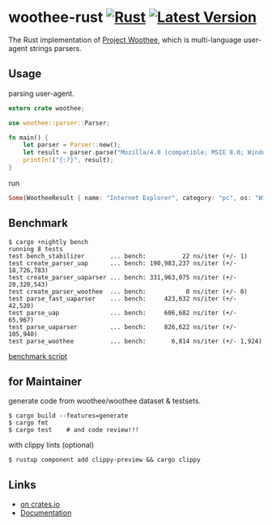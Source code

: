 # woothee-rust [![Rust](https://github.com/woothee/woothee-rust/workflows/Rust/badge.svg)](https://github.com/woothee/woothee-rust/actions) [![Latest Version](https://img.shields.io/crates/v/woothee.svg)](https://crates.io/crates/woothee)

The Rust implementation of [Project Woothee](https://github.com/woothee/woothee),
which is multi-language user-agent strings parsers.


## Usage

parsing user-agent.

```rust
extern crate woothee;

use woothee::parser::Parser;

fn main() {
    let parser = Parser::new();
    let result = parser.parse("Mozilla/4.0 (compatible; MSIE 8.0; Windows NT 6.1; Trident/4.0)");
    println!("{:?}", result);
}
```

run
```rust
Some(WootheeResult { name: "Internet Explorer", category: "pc", os: "Windows 7", os_version: "NT 6.1", browser_type: "UNKNOWN", version: "8.0", vendor: "Microsoft" })
```


## Benchmark
```
$ cargo +nightly bench
running 8 tests
test bench_stabilizer       ... bench:          22 ns/iter (+/- 1)
test create_parser_uap      ... bench: 190,983,237 ns/iter (+/- 18,726,783)
test create_parser_uaparser ... bench: 331,963,075 ns/iter (+/- 20,320,543)
test create_parser_woothee  ... bench:           0 ns/iter (+/- 0)
test parse_fast_uaparser    ... bench:     423,632 ns/iter (+/- 42,520)
test parse_uap              ... bench:     606,682 ns/iter (+/- 65,967)
test parse_uaparser         ... bench:     826,622 ns/iter (+/- 105,940)
test parse_woothee          ... bench:       6,814 ns/iter (+/- 1,924)
```
[benchmark script](https://github.com/woothee/woothee-rust/blob/master/benches/benchmark.rs)


## for Maintainer
generate code from woothee/woothee dataset & testsets.

```
$ cargo build --features=generate
$ cargo fmt
$ cargo test    # and code review!!!
```

with clippy lints (optional)

```
$ rustup component add clippy-preview && cargo clippy
```


## Links
* [on crates.io](https://crates.io/crates/woothee)
* [Documentation](https://woothee.github.com/woothee-rust/woothee)
